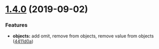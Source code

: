 # [1.4.0](https://github.com/JasonMatthewsDev/fjsutils/compare/v1.3.2...v1.4.0) (2019-09-02)


### Features

* **objects:** add omit, remove from objects, remove value from objects ([4411d0a](https://github.com/JasonMatthewsDev/fjsutils/commit/4411d0a))
